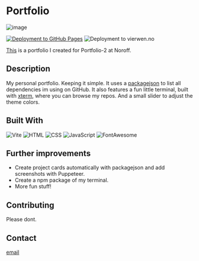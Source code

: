 # Portfolio

![image](https://github.com/donnybrilliant/portfolio/blob/main/assets/screenshots/portfolio-header.webp)

[![Deployment to GitHub Pages](https://github.com/donnybrilliant/donnybrilliant.github.io/actions/workflows/deploy.yml/badge.svg)](https://github.com/donnybrilliant/donnybrilliant.github.io/actions/workflows/deploy.yml)
![Deployment to vierwen.no](ttps://github.com/donnybrilliant/donnybrilliant.github.io/actions/workflows/deploy.yml/badge.svg)

[This](https://donnybrilliant.github.io/) is a portfolio I created for Portfolio-2 at Noroff.

## Description

My personal portfolio.
Keeping it simple.
It uses a [packagejson](https://github.com/donnybrilliant/packagejson) to list all dependencies im using on GitHub.
It also features a fun little terminal, built with [xterm](https://xtermjs.org/), where you can browse my repos.
And a small slider to adjust the theme colors.

## Built With

![Vite](https://img.shields.io/badge/Vite-646CFF.svg?style=for-the-badge&logo=Vite&logoColor=white)
![HTML](https://img.shields.io/badge/HTML5-E34F26.svg?style=for-the-badge&logo=HTML5&logoColor=white)
![CSS](https://img.shields.io/badge/CSS3-1572B6.svg?style=for-the-badge&logo=CSS3&logoColor=white)
![JavaScript](https://img.shields.io/badge/JavaScript-F7DF1E.svg?style=for-the-badge&logo=JavaScript&logoColor=black)
![FontAwesome](https://img.shields.io/badge/Font%20Awesome-528DD7.svg?style=for-the-badge&logo=Font-Awesome&logoColor=white)

## Further improvements

- Create project cards automatically with packagejson and add screenshots with Puppeteer.
- Create a npm package of my terminal.
- More fun stuff!

## Contributing

Please dont.

## Contact

[email](mailto:daniel.vier@gmail.com)
